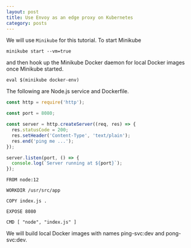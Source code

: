 ```yaml
---
layout: post
title: Use Envoy as an edge proxy on Kubernetes
category: posts
---
```


We will use `Minikube` for this tutorial. To start Minikube

```minikube start --vm=true```

and then hook up the Minikube Docker daemon for local Docker images once Minikube started.

```eval $(minikube docker-env)```

The following are Node.js service and Dockerfile.

```js
const http = require('http');

const port = 8080;

const server = http.createServer((req, res) => {
  res.statusCode = 200;
  res.setHeader('Content-Type', 'text/plain');
  res.end('ping me ...');
});

server.listen(port, () => {
  console.log(`Server running at ${port}`);
});
```

```
FROM node:12

WORKDIR /usr/src/app

COPY index.js .

EXPOSE 8080

CMD [ "node", "index.js" ]
```

We will build local Docker images with names ping-svc:dev and pong-svc:dev.


